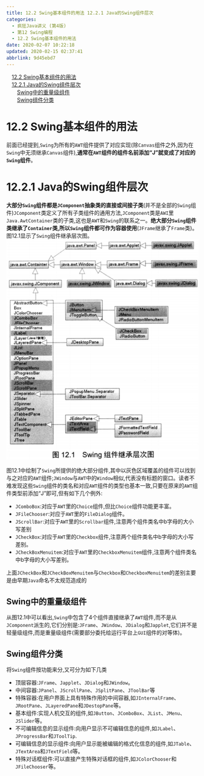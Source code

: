 ```yaml
---
title: 12.2 Swing基本组件的用法 12.2.1 Java的Swing组件层次
categories: 
  - 疯狂Java讲义 (第4版)
  - 第12 Swing编程
  - 12.2 Swing基本组件的用法
date: 2020-02-07 10:22:18
updated: 2020-02-15 02:37:41
abbrlink: 9d45ebd7
---
```

<div id='my_toc'><a href="/JavaReadingNotes/9d45ebd7/#12-2-Swing基本组件的用法" class="header_1">12.2 Swing基本组件的用法</a>&nbsp;<br><a href="/JavaReadingNotes/9d45ebd7/#12-2-1-Java的Swing组件层次" class="header_1">12.2.1 Java的Swing组件层次</a>&nbsp;<br><a href="/JavaReadingNotes/9d45ebd7/#Swing中的重量级组件" class="header_2">Swing中的重量级组件</a>&nbsp;<br><a href="/JavaReadingNotes/9d45ebd7/#Swing组件分类" class="header_2">Swing组件分类</a>&nbsp;<br></div>
<style>.header_1{margin-left: 1em;}.header_2{margin-left: 2em;}.header_3{margin-left: 3em;}.header_4{margin-left: 4em;}.header_5{margin-left: 5em;}.header_6{margin-left: 6em;}</style>
<!--more-->
<script>if (navigator.platform.search('arm')==-1){document.getElementById('my_toc').style.display = 'none';}var e,p = document.getElementsByTagName('p');while (p.length>0) {e = p[0];e.parentElement.removeChild(e);}</script>

<!--end-->
# 12.2 Swing基本组件的用法
前面已经提到,`Swing`为所有的`AWT`组件提供了对应实现(除`Canvas`组件之外,因为在`Swing`中无须继承`Canvas`组件),**通常在`AWT`组件的组件名前添加“J”就变成了对应的`Swing`组件**。
# 12.2.1 Java的Swing组件层次
**大部分`Swing`组件都是`JComponent`抽象类的直接或间接子类**(并不是全部的`Swing`组件)`JComponent`类定义了所有子类组件的通用方法,`JComponent`类是`AWI`里`Java.AwtContainer`类的子类,这也是`AWT`和`Swing`的联系之一。**绝大部分`Swing`组件类继承了`Container`类,所以`Swing`组件都可作为容器使用**(`JFrame`继承了`Frame`类)。图12.1显示了`Swing`组件继承层次图。
![这里有一张图片](https://raw.githubusercontent.com/lanlan2017/images/master/CrazyJavaHandout4/Chapter12/12.2.1/1.png)
<!-- CrazyJavaHandout4/Chapter12/12.2.1/ -->
图12.1中绘制了`Swing`所提供的绝大部分组件,其中以灰色区域覆盖的组件可以找到与之对应的`AWT`组件;`JWindow`与`AWT`中的`Window`相似,代表没有标题的窗口。读者不难发现这些`Swing`组件的类名和对应`AWT`组件的类型也基本一致,只要在原来的`AWT`组件类型前添加“J”即可,但有如下几个例外:
- `JComboBox`:对应于`AWT`里的`Choice`组件,但比`Choice`组件功能更丰富。
- `JFileChooser`:对应于`AWT`里的`FileDialog`组件。
- `JScrollBar`:对应于`AWT`里的`Scrollbar`组件,注意两个组件类名中b字母的大小写差别
- `JCheckBox`:对应于`AWT`里的`Checkbox`组件,注意两个组件类名中b字母的大小写差别。
- `JCheckBoxMenuitem`:对应于`AWT`里的`CheckboxMenuitem`组件,注意两个组件类名中b字母的大小写差别。

上面`JCheckBox`和`JCheckBoxMenuitem`与`Checkbox`和`CheckboxMenuitem`的差别主要是由早期`Java`命名不太规范造成的
## Swing中的重量级组件
从图12.1中可以看出,`Swing`中包含了4个组件直接继承了`AWT`组件,而不是从`JComponent`派生的,它们分别是:`JFrame`、`JWindow`、`JDialog`和`Japplet`,它们并不是轻量级组件,而是重量级组件(需要部分委托给运行平台上`GUI`组件的对等体)。

## Swing组件分类
将`Swing`组件按功能来分,又可分为如下几类
- 顶层容器:`JFrame`、`Japplet`、`JDialog`和`JWindow`。
- 中间容器:`JPanel`、`JScrollPane`、`JSplitPane`、`JToolBar`等
- 特殊容器:在用户界面上具有特殊作用的中间容器,如`JInternalFrame`、`JRootPane`、`JLayeredPane`和`JDestopPane`等。
- 基本组件:实现人机交互的组件,如`JButton`、`JComboBox`、`JList`、`JMenu`、`JSlider`等。
- 不可编辑信息的显示组件:向用户显示不可编辑信息的组件,如`JLabel`、`JProgressBar`和`JToolTip`.
- 可编辑信息的显示组件:向用户显示能被编辑的格式化信息的组件,如`JTable`、`JTextArea`和`JTextField`等。
- 特殊对话框组件:可以直接产生特殊对话框的组件,如`JColorChooser`和`JFileChooser`等。

